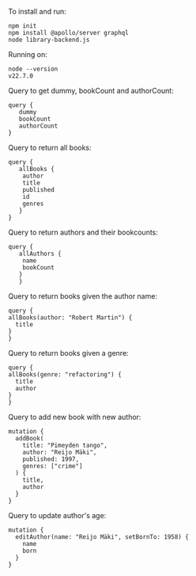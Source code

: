 To install and run: 
```
npm init 
npm install @apollo/server graphql
node library-backend.js 
```

Running on: 
```
node --version
v22.7.0
```

Query to get dummy, bookCount and authorCount: 
```
query {
   dummy
   bookCount 
   authorCount 
}
```

Query to return all books: 
```
query {
   allBooks {
    author
    title 
    published 
    id 
    genres 
   } 
}
```

Query to return authors and their bookcounts: 
```
query {
   allAuthors {
    name 
    bookCount
   }
   } 

```

Query to return books given the author name: 
```
query {
allBooks(author: "Robert Martin") {
  title
}
}
```

Query to return books given a genre: 
```
query {
allBooks(genre: "refactoring") {
  title
  author
}
}
```

Query to add new book with new author: 
```
mutation {
  addBook(
    title: "Pimeyden tango",
    author: "Reijo Mäki",
    published: 1997,
    genres: ["crime"]
  ) {
    title,
    author
  }
}
```

Query to update author's age: 
```
mutation {
  editAuthor(name: "Reijo Mäki", setBornTo: 1958) {
    name
    born
  }
}
```
